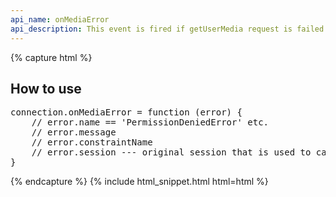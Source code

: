 ```yaml
---
api_name: onMediaError
api_description: This event is fired if getUserMedia request is failed
---
```


{% capture html %}

<section>
    <h2>How to use</h2>
    <pre>
connection.onMediaError = function (error) {
    // error.name == 'PermissionDeniedError' etc.
    // error.message
    // error.constraintName
    // error.session --- original session that is used to capture media
}
</pre>
</section>

{% endcapture %}
{% include html_snippet.html html=html %}
